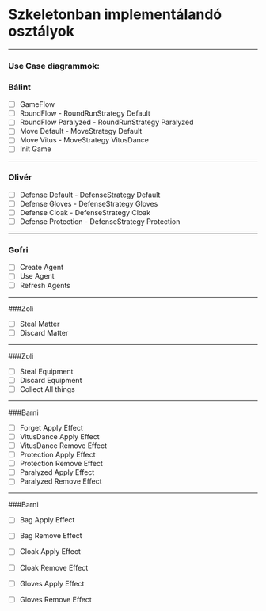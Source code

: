 # Szkeletonban implementálandó osztályok


---

### Use Case diagrammok:

### Bálint
- [ ] GameFlow
- [ ] RoundFlow - RoundRunStrategy Default
- [ ] RoundFlow Paralyzed - RoundRunStrategy Paralyzed
- [ ] Move Default - MoveStrategy Default
- [ ] Move Vitus - MoveStrategy VitusDance
- [ ] Init Game
---
### Olivér
- [ ] Defense Default - DefenseStrategy Default
- [ ] Defense Gloves - DefenseStrategy Gloves
- [ ] Defense Cloak - DefenseStrategy Cloak
- [ ] Defense Protection - DefenseStrategy Protection
---
### Gofri
- [ ] Create Agent
- [ ] Use Agent
- [ ] Refresh Agents
---
###Zoli
- [ ] Steal Matter
- [ ] Discard Matter
---
###Zoli
- [ ] Steal Equipment
- [ ] Discard Equipment
- [ ] Collect All things
---
###Barni
- [ ] Forget Apply Effect
- [ ] VitusDance Apply Effect
- [ ] VitusDance Remove Effect
- [ ] Protection Apply Effect
- [ ] Protection Remove Effect
- [ ] Paralyzed Apply Effect
- [ ] Paralyzed Remove Effect
---
###Barni
- [ ] Bag Apply Effect
- [ ] Bag Remove Effect
- [ ] Cloak Apply Effect
- [ ] Cloak Remove Effect
- [ ] Gloves Apply Effect
- [ ] Gloves Remove Effect


